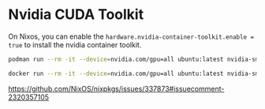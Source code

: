 # Nvidia CUDA Toolkit

On Nixos, you can enable the `hardware.nvidia-container-toolkit.enable = true`
to install the nvidia container toolkit.

```bash
podman run --rm -it --device=nvidia.com/gpu=all ubuntu:latest nvidia-smi
```

```bash
docker run --rm -it --device=nvidia.com/gpu=all ubuntu:latest nvidia-smi
```

https://github.com/NixOS/nixpkgs/issues/337873#issuecomment-2320357105
